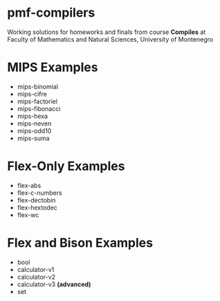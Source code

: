 # pmf-compilers

Working solutions for homeworks and finals from course **Compiles** at Faculty of Mathematics and Natural Sciences, University of Montenegro

# MIPS Examples

* mips-binomial
* mips-cifre
* mips-factoriel
* mips-fibonacci
* mips-hexa
* mips-neven
* mips-odd10
* mips-suma

# Flex-Only Examples

* flex-abs
* flex-c-numbers
* flex-dectobin
* flex-hextodec
* flex-wc

# Flex and Bison Examples

* bool
* calculator-v1
* calculator-v2
* calculator-v3 **(advanced)**
* set
